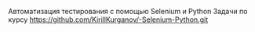 ﻿Автоматизация тестирования с помощью Selenium и Python
Задачи по курсу
https://github.com/KirillKurganov/-Selenium-Python.git
